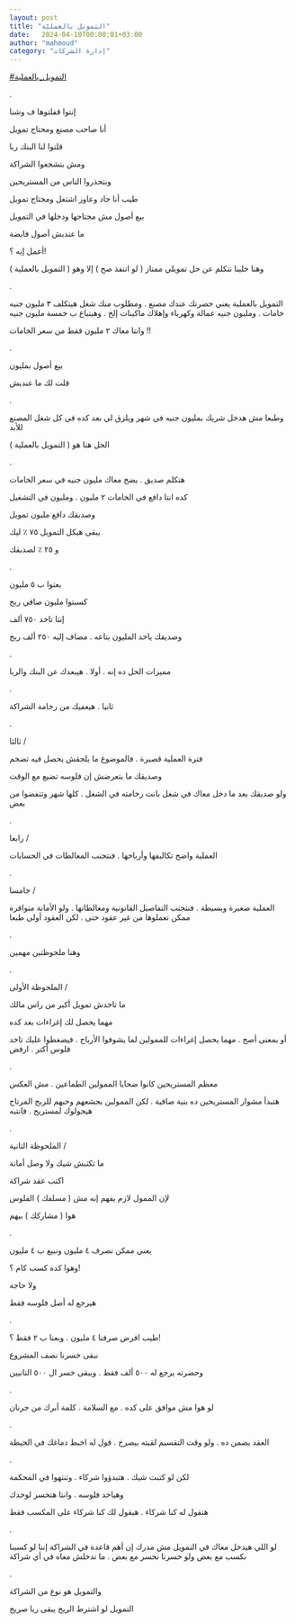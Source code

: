 ```yaml
---
layout: post
title: "التمويل بالعمليّة"
date:   2024-04-10T00:00:01+03:00
author: "mahmoud"
category: "إدارة الشركات"
---
```



[<u>\#التمويل\_بالعملية</u>](https://www.facebook.com/hashtag/%D8%A7%D9%84%D8%AA%D9%85%D9%88%D9%8A%D9%84_%D8%A8%D8%A7%D9%84%D8%B9%D9%85%D9%84%D9%8A%D8%A9?__eep__=6&__cft__%5b0%5d=AZX6XcAv9kexxJHRi8IvKzdGPd62dn6LgPBXcc2v8KmSnM34zbBV6e8kMeagf9I7Dte9SVprQMBiETw4sBA5Gq4kgDTAYUHzhAxwXLFd8o0TKD-RpLebIkJ3hbGmlGyZT856A_GZugLhxJBwOEcZs1K8MI3cFAEfZHOAgkSf6l-WsQ&__tn__=*NK-R)

.

إنتوا قفلتوها ف وشنا

أنا صاحب مصنع ومحتاج تمويل

قلتوا لنا البنك ربا

ومش بتشجعوا الشراكة

وبتحذروا الناس من المستريحين

طيب أنا جاد وعاوز اشتغل ومحتاج تمويل

بيع أصول مش محتاجها ودخلها في التمويل

ما عنديش أصول فايضة

أعمل إيه ؟!

وهنا خلينا نتكلم عن حل تمويلي ممتاز ( لو اتنفذ صح ) إلا
وهو ( التمويل بالعملية )

.

التمويل بالعملية يعني حضرتك عندك مصنع . ومطلوب منك شغل
هيتكلف ٣ مليون جنيه خامات . ومليون جنيه عمالة وكهرباء وإهلاك ماكينات إلخ
. وهيتباع ب خمسة مليون جنيه

وانتا معاك ٢ مليون فقط من سعر الخامات !!

.

بيع أصول بمليون

قلت لك ما عنديش

.

وطبعا مش هدخل شريك بمليون جنيه في شهر ويلزق لي بعد كده
في كل شغل المصنع للأبد

الحل هنا هو ( التمويل بالعملية )

.

هتكلم صديق . يضخ معاك مليون جنيه في سعر الخامات

كده انتا دافع في الخامات ٢ مليون . ومليون في
التشغيل

وصديقك دافع مليون تمويل

يبقى هيكل التمويل ٧٥ ٪ ليك

و ٢٥ ٪ لصديقك

.

بعتوا ب ٥ مليون

كسبتوا مليون صافي ربح

إنتا تاخد ٧٥٠ ألف

وصديقك ياخد المليون بتاعه . مضاف إليه ٢٥٠ ألف ربح

.

مميزات الحل ده إنه . أولا . هيبعدك عن البنك
والربا

.

ثانيا . هيعفيك من رخامة الشراكة

.

ثالثا /

فترة العملية قصيرة . فالموضوع ما يلحقش يحصل فيه
تضخم

وصديقك ما يتعرضش إن فلوسه تضيع مع الوقت

ولو صديقك بعد ما دخل معاك في شغل بانت رخامته في الشغل .
كلها شهر وتتفضوا من بعض

.

رابعا /

العملية واضح تكاليفها وأرباحها . فنتجنب المغالطات في
الحسابات

.

خامسا /

العملية صغيرة وبسيطة . فنتجنب التفاصيل القانونية
ومغالطاتها . ولو الأمانة متوافرة ممكن تعملوها من غير عقود حتى . لكن
العقود أولى طبعا

.

وهنا ملحوظتين مهمين

.

الملحوظة الأولى /

ما تاخدش تمويل أكبر من راس مالك

مهما يحصل لك إغراءات بعد كده

أو بمعنى أصح . مهما يحصل إغراءات للممولين لما يشوفوا
الأرباح . فيضغطوا عليك تاخد فلوس أكتر . ارفض

.

معظم المستريحين كانوا ضحايا الممولين الطماعين . مش
العكس

هتبدأ مشوار المستريحين ده بنية صافية . لكن الممولين
بجشعهم وحبهم للربح المرتاح هيحولوك لمستريح . فانتبه

.

الملحوظة التانية /

ما تكتبش شيك ولا وصل أمانة

اكتب عقد شراكة

لإن الممول لازم يفهم إنه مش ( مسلفك ) الفلوس

هوا ( مشاركك ) بيهم

.

يعني ممكن نصرف ٤ مليون ونبيع ب ٤ مليون

وهوا كده كسب كام ؟!

ولا حاجة

هيرجع له أصل فلوسه فقط

.

طيب افرض صرفنا ٤ مليون . وبعنا ب ٢ فقط ؟!

نبقى خسرنا نصف المشروع

وحضرته يرجع له ٥٠٠ ألف فقط . ويبقى خسر ال ٥٠٠
التانيين

.

لو هوا مش موافق على كده . مع السلامة . كلمة أبرك من
جرنان

.

العقد يضمن ده . ولو وقت التقسيم لقيته بيصرخ . قول له
اخبط دماغك في الحيطة

.

لكن لو كتبت شيك . هتبدؤوا شركاء . وتنتهوا في
المحكمة

وهياخد فلوسه . وانتا هتخسر لوحدك

هتقول له كنا شركاء . هيقول لك كنا شركاء على المكسب
فقط

.

لو اللي هيدخل معاك في التمويل مش مدرك إن أهم قاعدة في
الشراكة إننا لو كسبنا نكسب مع بعض ولو خسرنا نخسر مع بعض . ما تدخلش معاه
في أي شراكة

.

والتمويل هو نوع من الشراكة

التمويل لو اشترط الربح يبقى ربا صريح
